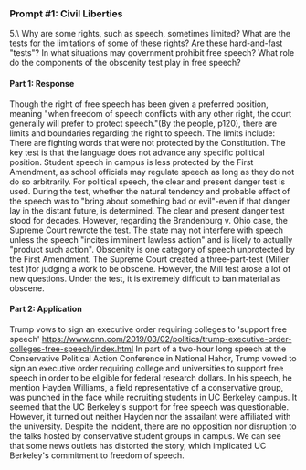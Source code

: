 ### Prompt #1: Civil Liberties
5.\ Why are some rights, such as speech, sometimes limited? What are the tests for the limitations of some of these rights? Are these hard-and-fast "tests"? In what situations may government prohibit free speech? What role do the components of the obscenity test play in free speech?

#### Part 1: Response
Though the right of free speech has been given a preferred position, meaning "when freedom of speech conflicts with any other right, the court generally will prefer to protect speech."(By the people, p120), there are limits and boundaries regarding the right to speech. The limits include:
There are fighting words that were not protected by the Constitution. The key test is that the language does not advance any specific political position.
Student speech in campus is less protected by the First Amendment, as school officials may regulate speech as long as they do not do so arbitrarily.
For political speech, the clear and present danger test is used. During the test, whether the natural tendency and probable effect of the speech was to "bring about something bad or evil"-even if that danger lay in the distant future, is determined. The clear and present danger test stood for decades. However, regarding the Brandenburg v. Ohio case, the Supreme Court rewrote the test. The state may not interfere with speech unless the speech "incites imminent lawless action" and is likely to actually "product such action".
Obscenity is one category of speech unprotected by the First Amendment. The Supreme Court created a three-part-test (Miller test )for judging a work to be obscene. However, the Mill test arose a lot of new questions. Under the test, it is extremely difficult to ban material as obscene.

#### Part 2: Application
Trump vows to sign an executive order requiring colleges to 'support free speech'
https://www.cnn.com/2019/03/02/politics/trump-executive-order-colleges-free-speech/index.html
In part of a two-hour long speech at the Conservative Political Action Conference in National Hahor, Trump vowed to sign an executive order requiring college and universities to support free speech in order to be eligible for federal research dollars. In his speech, he mention Hayden Williams, a field representative of a conservative group, was punched in the face while recruiting students in UC Berkeley campus. It seemed that the UC Berkeley's support for free speech was questionable. However, it turned out neither Hayden nor the assailant were affiliated with the university. Despite the incident, there are no opposition nor disruption to the talks hosted by conservative student groups in campus. We can see that some news outlets has distorted the story, which implicated UC Berkeley's commitment to freedom of speech.
